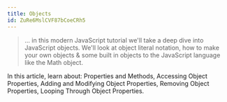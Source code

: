 ```yaml
---
title: Objects
id: ZuRe6MslCVF87bCoeCRh5
---
```


<link-bookmark href="https://www.youtube.com/watch?v=X0ipw1k7ygU" title="Objects - Modern JavaScript Tutorial">

> ... in this modern JavaScript tutorial we'll take a deep dive into JavaScript objects. We'll look at object literal notation, how to make your own objects & some built in objects to the JavaScript language like the Math object.

</link-bookmark>

<link-bookmark href="https://www.digitalocean.com/community/tutorials/understanding-objects-in-javascript" title="Understanding Objects in JavaScript">In this article, learn about: Properties and Methods, Accessing Object Properties, Adding and Modifying Object Properties, Removing Object Properties, Looping Through Object Properties. </link-bookmark>

